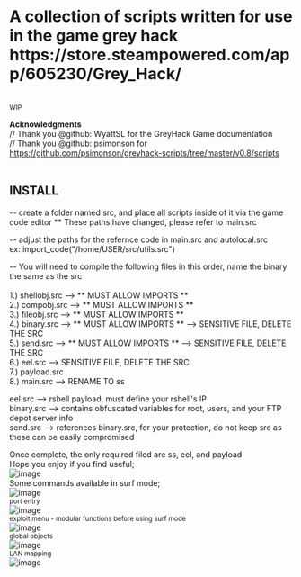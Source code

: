  <h1> A collection of scripts written for use in the game grey hack https://store.steampowered.com/app/605230/Grey_Hack/ </h1>
<br>
<small> WIP </small><br>

<b> Acknowledgments </b><br>
// Thank you @github: WyattSL for the GreyHack Game documentation<br>
// Thank you @github: psimonson for https://github.com/psimonson/greyhack-scripts/tree/master/v0.8/scripts<br>
<br>
## INSTALL ##

-- create a folder named src, and place all scripts inside of it via the game code editor ** These paths have changed, please refer to main.src

-- adjust the paths for the refernce code in main.src and autolocal.src <br>
ex: import_code("/home/USER/src/utils.src")

-- You will need to compile the following files in this order, name the binary the same as the src<br><br>
1.) shellobj.src --> ** MUST ALLOW IMPORTS ** <br>
2.) compobj.src --> ** MUST ALLOW IMPORTS **<br>
3.) fileobj.src --> ** MUST ALLOW IMPORTS **<br>
4.) binary.src --> ** MUST ALLOW IMPORTS ** --> SENSITIVE FILE, DELETE THE SRC<br>
5.) send.src --> ** MUST ALLOW IMPORTS ** --> SENSITIVE FILE, DELETE THE SRC<br>
6.) eel.src --> SENSITIVE FILE, DELETE THE SRC<br>
7.) payload.src <br>
8.) main.src --> RENAME TO ss 

eel.src --> rshell payload, must define your rshell's IP <br>
binary.src --> contains obfuscated variables for root, users, and your FTP depot server info <br> 
send.src --> references binary.src, for your protection, do not keep src as these can be easily compromised<br>



Once complete, the only required filed are ss, eel, and payload<br>
Hope you enjoy if you find useful;<br>
![image](https://github.com/Tuna-Terps/grey-hack-game-scripts/assets/62733984/0ac8a1f3-e4e1-4c42-8c60-8d3d429b74a2)
<br>
Some commands available in surf mode;<br>
![image](https://github.com/Tuna-Terps/SeaShell-greyhack-game/assets/62733984/bd2220d6-f0b2-4144-bcca-bc8fc4baf417)
<br>
<small>port entry</small><br>
 ![image](https://github.com/Tuna-Terps/grey-hack-game-scripts/assets/62733984/5cda8245-88db-447b-9bd2-257a7f247a34)
<br>
<small>exploit menu - modular functions before using surf mode</small><br>
![image](https://github.com/Tuna-Terps/grey-hack-game-scripts/assets/62733984/f6c00f90-0542-46a0-aa86-9513150677bb)
<br>
<small>global objects <br> </small>
![image](https://github.com/Tuna-Terps/grey-hack-game-scripts/assets/62733984/244a98e5-bd64-4911-9383-a8cd5578e942)
<br>
<small>LAN mapping <br> </small>
![image](https://github.com/Tuna-Terps/SeaShell-greyhack-game/assets/62733984/482ef634-330e-412c-bbf8-0d58eae222e0)
